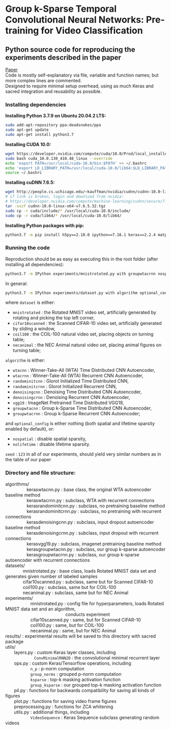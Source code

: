 # Group k-Sparse Temporal Convolutional Neural Networks: Pre-training for Video Classification
## Python source code for reproducing the experiments described in the paper
[Paper](https://ieeexplore.ieee.org/abstract/document/8852057)\
Code is mostly self-explanatory via file, variable and function names; but more complex lines are commented.\
Designed to require minimal setup overhead, using as much Keras and sacred integration and reusability as possible.

### Installing dependencies
**Installing Python 3.7.9 on Ubuntu 20.04.2 LTS:**
```bash
sudo add-apt-repository ppa:deadsnakes/ppa
sudo apt-get update
sudo apt-get install python3.7
```
**Installing CUDA 10.0:**
```bash
wget https://developer.nvidia.com/compute/cuda/10.0/Prod/local_installers/cuda_10.0.130_410.48_linux
sudo bash cuda_10.0.130_410.48_linux --override
echo 'export PATH=/usr/local/cuda-10.0/bin:$PATH' >> ~/.bashrc
echo 'export LD_LIBRARY_PATH=/usr/local/cuda-10.0/lib64:$LD_LIBRARY_PATH' >> ~/.bashrc
source ~/.bashrc
```
**Installing cuDNN 7.6.5:**
```bash
wget http://people.cs.uchicago.edu/~kauffman/nvidia/cudnn/cudnn-10.0-linux-x64-v7.6.5.32.tgz
# if link is broken, login and download from nvidia:
# https://developer.nvidia.com/compute/machine-learning/cudnn/secure/7.6.5.32/Production/10.0_20191031/cudnn-10.0-linux-x64-v7.6.5.32.tgz
tar -xvzf cudnn-10.0-linux-x64-v7.6.5.32.tgz
sudo cp -r cuda/include/* /usr/local/cuda-10.0/include/
sudo cp -r cuda/lib64/* /usr/local/cuda-10.0/lib64/
```
**Installing Python packages with pip:**
```bash
python3.7 -m pip install h5py==2.10.0 ipython==7.16.1 keras==2.2.4 matplotlib==3.3.2 numpy==1.19.2 pillow==8.1.0 pywavelets==1.1.1 sacred==0.8.2 scikit-learn==0.23.2 scipy==1.5.2 tensorflow-gpu==1.14.0 tqdm==4.56.0
```

### Running the code
Reproduction should be as easy as executing this in the root folder (after installing all dependencies):
```bash
python3.7 -m IPython experiments/mnistrotated.py with groupwtacrnn nospatial seed=123
```
In general:
```bash
python3.7 -m IPython experiments/dataset.py with algorithm optional_config seed=number
```

where `dataset` is either:
* `mnistrotated` : the Rotated MNIST video set, artificially generated by rotating and picking the top left corner,
* `cifar10scanned` : the Scanned CIFAR-10 video set, artificially generated by sliding a window,
* `coil100` : the COIL-100 natural video set, placing objects on turning table;
* `necanimal` : the NEC Animal natural video set, placing animal figures on turning table;

`algorithm` is either:
* `wtacnn` : Winner-Take-All (WTA) Time Distributed CNN Autoencoder,
* `wtacrnn` : Winner-Take-All (WTA) Recurrent CNN Autoencoder,
* `randominitcnn` : Glorot Initialized Time Distributed CNN,
* `randominitcrnn` : Glorot Initialized Recurrent CNN,
* `denoisingcnn` : Denoising Time Distributed CNN Autoencoder,
* `denoisingcrnn` : Denoising Recurrent CNN Autoencoder,
* `vgg19` : ImageNet Pretrained Time Distributed VGG19,
* `groupwtacnn` : Group k-Sparse Time Distributed CNN Autoencoder,
* `groupwtacrnn` : Group k-Sparse Recurrent CNN Autoencoder;

and `optional_config` is either nothing (both spatial and lifetime sparsity enabled by default), or:
* `nospatial` : disable spatial sparsity,
* `nolifetime` : disable lifetime sparsity.

`seed` : `123` in all of our experiments, should yield very similar numbers as in the table of our paper


### Directory and file structure:
algorithms/\
&nbsp;&nbsp;&nbsp;&nbsp;&nbsp;&nbsp;&nbsp;&nbsp;&nbsp;&nbsp;&nbsp;&nbsp;&nbsp;&nbsp;&nbsp;&nbsp;&nbsp;keraswtacnn.py : base class, the original WTA autoencoder baseline method\
&nbsp;&nbsp;&nbsp;&nbsp;&nbsp;&nbsp;&nbsp;&nbsp;&nbsp;&nbsp;&nbsp;&nbsp;&nbsp;&nbsp;&nbsp;&nbsp;&nbsp;keraswtacrnn.py : subclass, WTA with recurrent connections\
&nbsp;&nbsp;&nbsp;&nbsp;&nbsp;&nbsp;&nbsp;&nbsp;&nbsp;&nbsp;&nbsp;&nbsp;&nbsp;&nbsp;&nbsp;&nbsp;&nbsp;kerasrandominitcnn.py : subclass, no pretraining baseline method\
&nbsp;&nbsp;&nbsp;&nbsp;&nbsp;&nbsp;&nbsp;&nbsp;&nbsp;&nbsp;&nbsp;&nbsp;&nbsp;&nbsp;&nbsp;&nbsp;&nbsp;kerasrandominitcrnn.py : subclass, no pretraining with recurrent connections\
&nbsp;&nbsp;&nbsp;&nbsp;&nbsp;&nbsp;&nbsp;&nbsp;&nbsp;&nbsp;&nbsp;&nbsp;&nbsp;&nbsp;&nbsp;&nbsp;&nbsp;kerasdenoisingcnn.py : subclass, input dropout autoencoder baseline method\
&nbsp;&nbsp;&nbsp;&nbsp;&nbsp;&nbsp;&nbsp;&nbsp;&nbsp;&nbsp;&nbsp;&nbsp;&nbsp;&nbsp;&nbsp;&nbsp;&nbsp;kerasdenoisingcrnn.py : subclass, input dropout with recurrent connections\
&nbsp;&nbsp;&nbsp;&nbsp;&nbsp;&nbsp;&nbsp;&nbsp;&nbsp;&nbsp;&nbsp;&nbsp;&nbsp;&nbsp;&nbsp;&nbsp;&nbsp;kerasvgg19.py : subclass, imagenet pretraining baseline method\
&nbsp;&nbsp;&nbsp;&nbsp;&nbsp;&nbsp;&nbsp;&nbsp;&nbsp;&nbsp;&nbsp;&nbsp;&nbsp;&nbsp;&nbsp;&nbsp;&nbsp;kerasgroupwtacnn.py : subclass, our group k-sparse autoencoder\
&nbsp;&nbsp;&nbsp;&nbsp;&nbsp;&nbsp;&nbsp;&nbsp;&nbsp;&nbsp;&nbsp;&nbsp;&nbsp;&nbsp;&nbsp;&nbsp;&nbsp;kerasgroupwtacrnn.py : subclass, our group k-sparse autoencoder with recurrent connections\
datasets/\
&nbsp;&nbsp;&nbsp;&nbsp;&nbsp;&nbsp;&nbsp;&nbsp;&nbsp;&nbsp;&nbsp;&nbsp;&nbsp;&nbsp;mnistrotated.py : base class, loads Rotated MNIST data set and generates given number of labeled samples\
&nbsp;&nbsp;&nbsp;&nbsp;&nbsp;&nbsp;&nbsp;&nbsp;&nbsp;&nbsp;&nbsp;&nbsp;&nbsp;&nbsp;cifar10scanned.py : subclass, same but for Scanned CIFAR-10\
&nbsp;&nbsp;&nbsp;&nbsp;&nbsp;&nbsp;&nbsp;&nbsp;&nbsp;&nbsp;&nbsp;&nbsp;&nbsp;&nbsp;coil100.py : subclass, same but for COIL-100\
&nbsp;&nbsp;&nbsp;&nbsp;&nbsp;&nbsp;&nbsp;&nbsp;&nbsp;&nbsp;&nbsp;&nbsp;&nbsp;&nbsp;necanimal.py : subclass, same but for NEC Animal\
experiments/\
&nbsp;&nbsp;&nbsp;&nbsp;&nbsp;&nbsp;&nbsp;&nbsp;&nbsp;&nbsp;&nbsp;&nbsp;&nbsp;&nbsp;&nbsp;&nbsp;&nbsp;&nbsp;&nbsp;&nbsp;mnistrotated.py : config file for hyperparameters, loads Rotated MNIST data set and an algorithm,\
&nbsp;&nbsp;&nbsp;&nbsp;&nbsp;&nbsp;&nbsp;&nbsp;&nbsp;&nbsp;&nbsp;&nbsp;&nbsp;&nbsp;&nbsp;&nbsp;&nbsp;&nbsp;&nbsp;&nbsp;&nbsp;&nbsp;&nbsp;&nbsp;&nbsp;&nbsp;&nbsp;&nbsp;&nbsp;&nbsp;&nbsp;&nbsp;&nbsp;&nbsp;&nbsp;&nbsp;&nbsp;&nbsp;&nbsp;&nbsp;&nbsp;&nbsp;&nbsp;&nbsp;&nbsp;&nbsp;&nbsp;&nbsp;conducts experiment\
&nbsp;&nbsp;&nbsp;&nbsp;&nbsp;&nbsp;&nbsp;&nbsp;&nbsp;&nbsp;&nbsp;&nbsp;&nbsp;&nbsp;&nbsp;&nbsp;&nbsp;&nbsp;&nbsp;&nbsp;cifar10scanned.py : same, but for Scanned CIFAR-10\
&nbsp;&nbsp;&nbsp;&nbsp;&nbsp;&nbsp;&nbsp;&nbsp;&nbsp;&nbsp;&nbsp;&nbsp;&nbsp;&nbsp;&nbsp;&nbsp;&nbsp;&nbsp;&nbsp;&nbsp;coil100.py : same, but for COIL-100\
&nbsp;&nbsp;&nbsp;&nbsp;&nbsp;&nbsp;&nbsp;&nbsp;&nbsp;&nbsp;&nbsp;&nbsp;&nbsp;&nbsp;&nbsp;&nbsp;&nbsp;&nbsp;&nbsp;&nbsp;necanimal.py : same, but for NEC Animal\
results/ : experimental results will be saved to this directory with sacred package\
utils/\
&nbsp;&nbsp;&nbsp;&nbsp;&nbsp;&nbsp;&nbsp;layers.py : custom Keras layer classes, including\
&nbsp;&nbsp;&nbsp;&nbsp;&nbsp;&nbsp;&nbsp;&nbsp;&nbsp;&nbsp;&nbsp;&nbsp;&nbsp;&nbsp;&nbsp;&nbsp;&nbsp;&nbsp;&nbsp;&nbsp;&nbsp;&nbsp;&nbsp;`ConvMinimalRNN2D` : the convolutional minimal recurrent layer\
&nbsp;&nbsp;&nbsp;&nbsp;&nbsp;&nbsp;&nbsp;ops.py : custom Keras/Tensorflow operations, including\
&nbsp;&nbsp;&nbsp;&nbsp;&nbsp;&nbsp;&nbsp;&nbsp;&nbsp;&nbsp;&nbsp;&nbsp;&nbsp;&nbsp;&nbsp;&nbsp;&nbsp;&nbsp;&nbsp;&nbsp;`n_p` : p-norm computation\
&nbsp;&nbsp;&nbsp;&nbsp;&nbsp;&nbsp;&nbsp;&nbsp;&nbsp;&nbsp;&nbsp;&nbsp;&nbsp;&nbsp;&nbsp;&nbsp;&nbsp;&nbsp;&nbsp;&nbsp;`group_norms` : grouped p-norm computation\
&nbsp;&nbsp;&nbsp;&nbsp;&nbsp;&nbsp;&nbsp;&nbsp;&nbsp;&nbsp;&nbsp;&nbsp;&nbsp;&nbsp;&nbsp;&nbsp;&nbsp;&nbsp;&nbsp;&nbsp;`ksparse` : top-k masking activation function\
&nbsp;&nbsp;&nbsp;&nbsp;&nbsp;&nbsp;&nbsp;&nbsp;&nbsp;&nbsp;&nbsp;&nbsp;&nbsp;&nbsp;&nbsp;&nbsp;&nbsp;&nbsp;&nbsp;&nbsp;`group_ksparse` : our grouped top-k masking activation function\
&nbsp;&nbsp;&nbsp;&nbsp;&nbsp;&nbsp;&nbsp;pil.py : functions for backwards compatibility for saving all kinds of figures\
&nbsp;&nbsp;&nbsp;&nbsp;&nbsp;&nbsp;&nbsp;plot.py : functions for saving video frame figures\
&nbsp;&nbsp;&nbsp;&nbsp;&nbsp;&nbsp;&nbsp;preprocessing.py : functions for ZCA whitening\
&nbsp;&nbsp;&nbsp;&nbsp;&nbsp;&nbsp;&nbsp;utils.py : additional things, including\
&nbsp;&nbsp;&nbsp;&nbsp;&nbsp;&nbsp;&nbsp;&nbsp;&nbsp;&nbsp;&nbsp;&nbsp;&nbsp;&nbsp;&nbsp;&nbsp;&nbsp;&nbsp;&nbsp;&nbsp;`VideoSequence` : Keras Sequence subclass generating random videos

